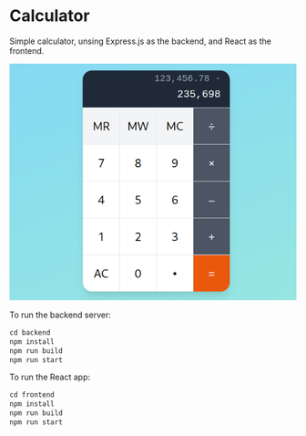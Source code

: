 # Calculator

Simple calculator, unsing Express.js as the backend, and React as the frontend.

![Screenshot](https://github.com/peterszarvas94/calculator/blob/main/screenshot.png)

To run the backend server:

```
cd backend
npm install
npm run build
npm run start
```

To run the React app:

```
cd frontend
npm install
npm run build
npm run start
```
